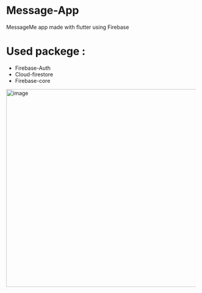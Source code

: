 # Message-App
 MessageMe app made with flutter using Firebase
 # Used packege : 
  * Firebase-Auth
  * Cloud-firestore
  * Firebase-core
 
 
 
 
 
 
<img width="527" alt="image" src="https://user-images.githubusercontent.com/102553705/207114313-45e3e5b0-e795-4936-aba6-4a43490e6537.png">


